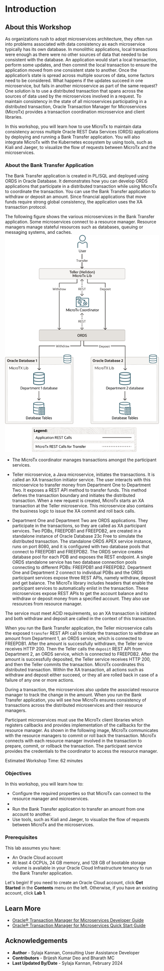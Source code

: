 # Introduction

## About this Workshop

As organizations rush to adopt microservices architecture, they often run into problems associated with data consistency as each microservice typically has its own database. In monolithic applications, local transactions were enough as there were no other sources of data that needed to be consistent with the database. An application would start a local transaction, perform some updates, and then commit the local transaction to ensure the application moved from one consistent state to another. Once the application’s state is spread across multiple sources of data, some factors need to be considered. What happens if the updates succeed in one microservice, but fails in another microservice as part of the same request? One solution is to use a distributed transaction that spans across the sources of data used by the microservices involved in a request. To maintain consistency in the state of all microservices participating in a distributed transaction, Oracle Transaction Manager for Microservices (MicroTx) provides a transaction coordination microservice and client libraries.

In this workshop, you will learn how to use MicroTx to maintain data consistency across multiple Oracle REST Data Services (ORDS) applications by deploying and running a Bank Transfer application. You will also integrate MicroTx with the Kubernetes ecosystem by using tools, such as Kiali and Jaeger, to visualize the flow of requests between MicroTx and the microservices.

### About the Bank Transfer Application

The Bank Transfer application is created in PL/SQL and deployed using ORDS in Oracle Database. It demonstrates how you can develop ORDS applications that participate in a distributed transaction while using MicroTx to coordinate the transaction. You can use the Bank Transfer application to withdraw or deposit an amount. Since financial applications that move funds require strong global consistency, the application uses the XA transaction protocol.

The following figure shows the various microservices in the Bank Transfer application. Some microservices connect to a resource manager. Resource managers manage stateful resources such as databases, queuing or messaging systems, and caches.
![Microservices in Bank Transfer application](./images/ords-microtx-bank-transfer-app.png)

* The MicroTx coordinator manages transactions amongst the participant services.

* Teller microservice, a Java microservice, initiates the transactions. It is called an XA transaction initiator service. The user interacts with this microservice to transfer money from Department One to Department Two. It exposes a REST API method to transfer funds. This method defines the transaction boundary and initiates the distributed transaction. When a new request is created, MicroTx starts an XA transaction at the Teller microservice. This microservice also contains the business logic to issue the XA commit and roll back calls.

* Department One and Department Two are ORDS applications. They participate in the transactions, so they are called as XA participant services. Two PDBs, FREEPDB1 and FREEPDB2, are created in a standalone instance of Oracle Database 23c Free to simulate the distributed transaction.  The standalone ORDS APEX service instance, runs on port 8080, and it is configured with two database pools that connect to FREEPDB1 and FREEPDB2. The ORDS service creates database pool for each PDB and exposes the REST endpoint. A single ORDS standalone service has two database connection pools connecting to different PDBs: FREEPDB1 and FREEPDB2. Department One and Department 2 connect to individual PDBs and the ORDS participant services expose three REST APIs, namely withdraw, deposit and get balance. The MicroTx library includes headers that enable the participant services to automatically enlist in the transaction. These microservices expose REST APIs to get the account balance and to withdraw or deposit money from a specified account. They also use resources from resource manager.

The service must meet ACID requirements, so an XA transaction is initiated and both withdraw and deposit are called in the context of this transaction.

When you run the Bank Transfer application, the Teller microservice calls the exposed `transfer` REST API call to initiate the transaction to withdraw an amount from Department 1, an ORDS service, which is connected to FREEPDB1. After the amount is successfully withdrawn, the Teller service receives HTTP 200. Then the Teller calls the `deposit` REST API from Department 2, an ORDS service, which is connected to FREEPDB2. After the amount is successfully deposited, the Teller service receives HTTP 200, and then the Teller commits the transaction. MicroTx coordinates this distributed transaction. Within the XA transaction, all actions such as withdraw and deposit either succeed, or they all are rolled back in case of a failure of any one or more actions.

During a transaction, the microservices also update the associated resource manager to track the change in the amount. When you run the Bank Transfer application, you will see how MicroTx ensures consistency of transactions across the distributed microservices and their resource managers.

Participant microservices must use the MicroTx client libraries which registers callbacks and provides implementation of the callbacks for the resource manager. As shown in the following image, MicroTx communicates with the resource managers to commit or roll back the transaction. MicroTx connects with each resource manager involved in the transaction to prepare, commit, or rollback the transaction. The participant service provides the credentials to the coordinator to access the resource manager.

Estimated Workshop Time: 62 minutes

### Objectives

In this workshop, you will learn how to:

* Configure the required properties so that MicroTx can connect to the resource manager and microservices.
* 
* Run the Bank Transfer application to transfer an amount from one account to another.
* Use tools, such as Kiali and Jaeger, to visualize the flow of requests between MicroTx and the microservices.

### Prerequisites

This lab assumes you have:
- An Oracle Cloud account
- At least 4 OCPUs, 24 GB memory, and 128 GB of bootable storage volume is available in your Oracle Cloud Infrastructure tenancy to run the Bank Transfer application.

Let's begin! If you need to create an Oracle Cloud account, click **Get Started** in the **Contents** menu on the left. Otherwise, if you have an existing account, click **Lab 1**.

## Learn More

* [Oracle® Transaction Manager for Microservices Developer Guide](http://docs.oracle.com/en/database/oracle/transaction-manager-for-microservices/23.4.1/tmmdg/index.html)
* [Oracle® Transaction Manager for Microservices Quick Start Guide](http://docs.oracle.com/en/database/oracle/transaction-manager-for-microservices/23.4.1/tmmqs/index.html)

## Acknowledgements

* **Author** - Sylaja Kannan, Consulting User Assistance Developer
* **Contributors** - Brijesh Kumar Deo and Bharath MC
* **Last Updated By/Date** - Sylaja Kannan, February 2024
